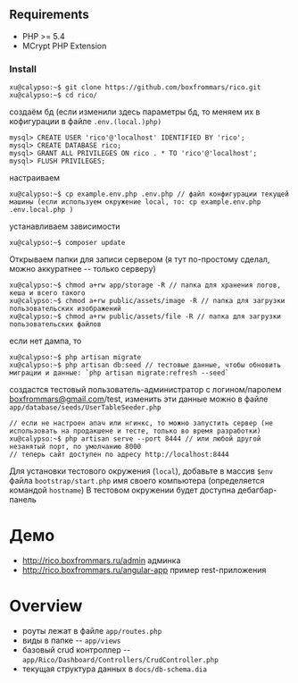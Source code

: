 ## Requirements

* PHP >= 5.4
* MCrypt PHP Extension

### Install

    xu@calypso:~$ git clone https://github.com/boxfrommars/rico.git
    xu@calypso:~$ cd rico/

создаём бд (если изменили здесь параметры бд, то меняем их в кофигурации в файле `.env.(local.)php)`

    mysql> CREATE USER 'rico'@'localhost' IDENTIFIED BY 'rico';
    mysql> CREATE DATABASE rico;
    mysql> GRANT ALL PRIVILEGES ON rico . * TO 'rico'@'localhost';
    mysql> FLUSH PRIVILEGES;

настраиваем

    xu@calypso:~$ cp example.env.php .env.php // файл конфигурации текущей машины (если используем окружение local, то: cp example.env.php .env.local.php )

устанавливаем зависимости

    xu@calypso:~$ composer update

Открываем папки для записи сервером (я тут по-простому сделал, можно аккуратнее -- только серверу)

    xu@calypso:~$ chmod a+rw app/storage -R // папка для хранения логов, кеша и всего такого
    xu@calypso:~$ chmod a+rw public/assets/image -R // папка для загрузки пользовательских изображений
    xu@calypso:~$ chmod a+rw public/assets/file -R // папка для загрузки пользовательских файлов

если нет дампа, то

    xu@calypso:~$ php artisan migrate
    xu@calypso:~$ php artisan db:seed // тестовые данные, чтобы обновить миграции и данные: `php artisan migrate:refresh --seed`

создастся тестовый пользователь-администратор с логином/паролем boxfrommars@gmail.com/test, изменить эти данные можно
в файле `app/database/seeds/UserTableSeeder.php`

    // если не настроен апач или нгинкс, то можно запустить сервер (не использовать на продакшене и тесте, только во время разработки)
    xu@calypso:~$ php artisan serve --port 8444 // или любой другой незанятый порт, по умолчанию 8000
    // теперь сайт доступен по адресу http://localhost:8444

Для установки тестового окружения (`local`), добавьте в массив `$env` файла `bootstrap/start.php` имя своего компьютера (определяется командой `hostname`)
В тестовом окружении будет доступна дебагбар-панель

# Демо

* http://rico.boxfrommars.ru/admin админка
* http://rico.boxfrommars.ru/angular-app пример rest-приложения

# Overview

* роуты лежат в файле `app/routes.php`
* виды в папке -- `app/views`
* базовый crud контроллер -- `app/Rico/Dashboard/Controllers/CrudController.php`
* текущая структура данных в `docs/db-schema.dia`
